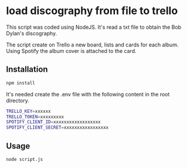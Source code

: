 # load discography from file to trello

This script was coded using NodeJS.
It's read a txt file to obtain the Bob Dylan's discography.

The script create on Trello a new board, lists and cards for each album.
Using Spotify the album cover is attached to the card.

## Installation

```bash
npm install
```

It's needed create the .env file with the following content in the root directory.

```bash
TRELLO_KEY=xxxxxx
TRELLO_TOKEN=xxxxxxxxx
SPOTIFY_CLIENT_ID=xxxxxxxxxxxxxxxxxx
SPOTIFY_CLIENT_SECRET=xxxxxxxxxxxxxxxxx
```

## Usage

```bash
node script.js
```
